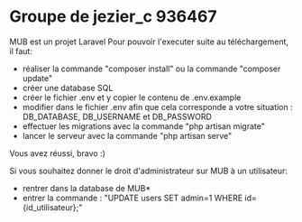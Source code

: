# Groupe de jezier_c 936467
MUB est un projet Laravel
Pour pouvoir l'executer suite au téléchargement, il faut:
- réaliser la commande "composer install" ou la commande "composer update" 
- créer une database SQL
- créer le fichier .env et y copier le contenu de .env.example
- modifier dans le fichier .env afin que cela corresponde a votre situation : DB_DATABASE, DB_USERNAME et DB_PASSWORD
- effectuer les migrations avec la commande "php artisan migrate"
- lancer le serveur avec la commande "php artisan serve"

Vous avez réussi, bravo :)

Si vous souhaitez donner le droit d'administrateur sur MUB à un utilisateur:
 - rentrer dans la database de MUB*
 - entrer la commande : "UPDATE users SET admin=1 WHERE id={id_utilisateur};"
